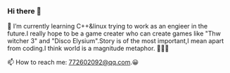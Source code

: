 ### Hi there 👋

🌱 I’m currently learning C++&linux trying to work as an engieer in the future.I really hope to be a game creater who can create games like "Thw witcher 3" and "Disco Elysium".Story is of the most important,I mean apart from coding.I think world is a magnitude metaphor. 🥺🥺🥺


📫 How to reach me: 772602092@qq.com.😀

<!--
**uccelliy/uccelliy** is a ✨ _special_ ✨ repository because its `README.md` (this file) appears on your GitHub profile.


-->
